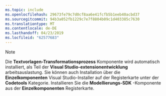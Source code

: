 ```yaml
---
ms.topic: include
ms.openlocfilehash: 29673fe79c7d0cf8aa6e41fcfb5b1eeb40acbd37
ms.sourcegitcommit: 94b3a052fb1229c7e7f8804b09c1d403385c7630
ms.translationtype: MT
ms.contentlocale: de-DE
ms.lasthandoff: 04/23/2019
ms.locfileid: "62577683"
---
```

> [!NOTE]
> Die **Textvorlagen-Transformationsprozess** Komponente wird automatisch installiert, als Teil der **Visual Studio-extensionentwicklung** arbeitsauslastung. Sie können auch Installation über die **Einzelkomponenten** Visual Studio-Installer auf der Registerkarte unter der **Codetools** Kategorie. Installieren Sie die **Modellierungs-SDK** -Komponente aus der **Einzelkomponenten** Registerkarte.
